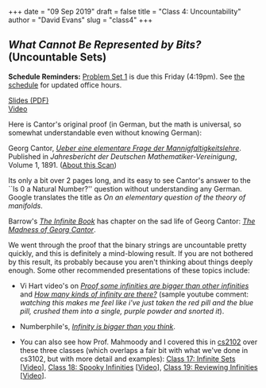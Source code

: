 +++
date = "09 Sep 2019"
draft = false
title = "Class 4: Uncountability"
author = "David Evans"
slug = "class4"
+++

## _What Cannot Be Represented by Bits?_ (Uncountable Sets)

**Schedule Reminders:** [Problem Set 1](/ps1) is due this Friday (4:19pm).  See [the schedule](/schedule) for updated office hours.

[Slides (PDF)](https://www.dropbox.com/s/w6rpp6rgwx5ycl5/class4-share.pdf?dl=0)  
[Video](https://uva.hosted.panopto.com/Panopto/Pages/Viewer.aspx?id=b644143d-a3dc-4165-a524-aac30140f096)

Here is Cantor's original proof (in German, but the math is universal, so somewhat understandable even without knowing German):

Georg Cantor, [_Ueber eine elementare Frage der Mannigfaltigkeitslehre_](/docs/cantor-proof.pdf). Published in _Jahresbericht der Deutschen Mathematiker-Vereinigung_, Volume 1, 1891. ([About this Scan](https://jeffersonswheel.org/cantors-no-longer-lost-proof/))

Its only a bit over 2 pages long, and its easy to see Cantor's answer
to the ``Is 0 a Natural Number?'' question without understanding any
German.  Google translates the title as _On an elementary question of
the theory of manifolds_.

Barrow's [_The Infinite
Book_](https://www.amazon.com/Infinite-Book-Boundless-Timeless-Endless/dp/1400032245/)
has chapter on the sad life of Georg Cantor: [_The Madness of Georg
Cantor_](/docs/madness-of-cantor.pdf).

We went through the proof that the binary strings are uncountable
pretty quickly, and this is definitely a mind-blowing result. If you
are not bothered by this result, its probably because you aren't
thinking about things deeply enough. Some other recommended
presentations of these topics include:

- Vi Hart video's on [_Proof some infinities are bigger than other infinities_](https://www.youtube.com/watch?v=lA6hE7NFIK0) and [_How many kinds of infinity are there?_](https://www.youtube.com/watch?v=23I5GS4JiDg) (sample youtube comment: <em>watching this makes me feel like i've just taken the red pill and the blue pill, crushed them into a single, purple powder and snorted it</em>).

- Numberphile's, [_Infinity is bigger than you think_](https://www.youtube.com/watch?v=elvOZm0d4H0]).

- You can also see how Prof. Mahmoody and I covered this in [cs2102](https://uvacs2102.github.io) over these three classes (which overlaps a fair bit with what we've done in cs3102, but with more detail and examples): [Class 17: Infinite Sets](https://uvacs2102.github.io/class17/) [[Video](https://uva.hosted.panopto.com/Panopto/Pages/Viewer.aspx?id=1b0b99bc-7623-457f-b5d2-73fb64c22c83)], 
[Class 18: Spooky Infinities](https://uvacs2102.github.io/class18/) [[Video](https://uva.hosted.panopto.com/Panopto/Pages/Viewer.aspx?id=2aa2b9e6-e148-4239-a4bf-5ad963643514)], [Class 19: Reviewing Infinities](https://uvacs2102.github.io/class19/) [[Video](https://uva.hosted.panopto.com/Panopto/Pages/Viewer.aspx?id=8af6f263-4e0b-4cf7-9378-96bdbf7fc8ac)].

 
